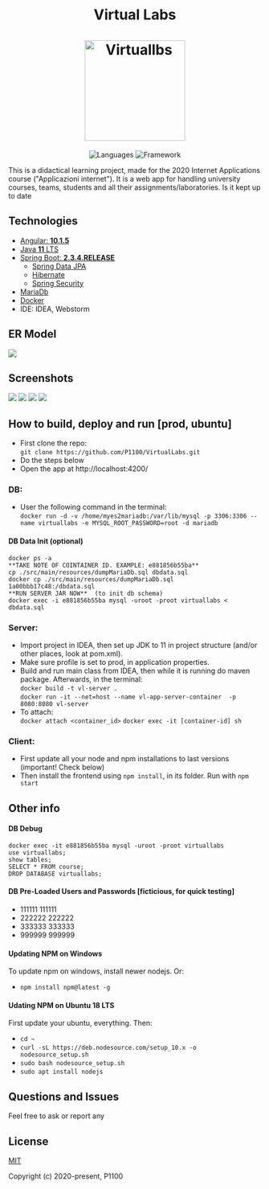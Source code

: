 <h1 align="center">Virtual Labs    <br/>
    <br/>
    <img alt="Virtuallbs" src="https://encrypted-tbn0.gstatic.com/images?q=tbn%3AANd9GcRMtrxkSwGoK3DuGR-aXg5dilh_TA1_LCYEpw&usqp=CAU" height="200px" />

</h1>
<p align="center">
 <img alt="Languages" src="https://img.shields.io/badge/Languages-Java | Typescript | HTML,CSS,JS-orange"/>
 <img alt="Framework" src="https://img.shields.io/badge/Framework-Spring | Angular-green"/>
</p>

This is a didactical learning project, made for the 2020 Internet Applications course ("Applicazioni internet"). It is a web app for handling university courses, teams, students and all their assignments/laboratories. Is it kept up to date

## Technologies
- [Angular: **10.1.5**](https://github.com/angular/angular)
- [Java **11** LTS](https://docs.oracle.com/en/java/javase/11/index.html)
- [Spring Boot: **2.3.4.RELEASE**](https://github.com/spring-projects/spring-boot/releases/tag/v2.3.3.RELEASE)
  -  [Spring Data JPA](http://projects.spring.io/spring-data-jpa/)
    -    [Hibernate](http://docs.spring.io/spring/docs/current/spring-framework-reference/html/orm.html#orm-hibernate)
  -  [Spring Security](http://projects.spring.io/spring-security/)
- [MariaDb](https://github.com/MariaDB/server)
- [Docker](https://docs.docker.com/install/)
- IDE: IDEA, Webstorm

## ER Model
![](https://i.ibb.co/g4CgcfQ/ERModel.jpg)

## Screenshots
![](https://i.ibb.co/5jZNyXX/Image-131.jpg)
![](https://i.ibb.co/zx12tjV/Image-133.jpg)
![](https://i.ibb.co/BqVyfjR/Image-129.jpg)
![](https://i.ibb.co/9wnGKNv/Image-130.jpg)
## How to build, deploy and run [prod, ubuntu]
- First clone the repo:  
`git clone https://github.com/P1100/VirtualLabs.git` 
- Do the steps below
- Open the app at http://localhost:4200/

### DB:
-  User the following command in the terminal:   
 `docker run -d -v /home/myes2mariadb:/var/lib/mysql -p 3306:3306 --name virtuallabs -e MYSQL_ROOT_PASSWORD=root -d mariadb`
#### DB Data Init (optional)
```
docker ps -a
**TAKE NOTE OF COINTAINER ID. EXAMPLE: e881856b55ba**  
cp ./src/main/resources/dumpMariaDb.sql dbdata.sql
docker cp ./src/main/resources/dumpMariaDb.sql 1a00bbb17c48:/dbdata.sql
**RUN SERVER JAR NOW**  (to init db schema)  
docker exec -i e881856b55ba mysql -uroot -proot virtuallabs < dbdata.sql
```  
### Server: 
- Import project in IDEA, then set up JDK to 11 in project structure (and/or other places, look at pom.xml).
- Make sure profile is set to prod, in application properties.
- Build and run main class from IDEA, then while it is running do maven package. Afterwards, in the terminal:   
`docker build -t vl-server .`  
`docker run -it --net=host --name vl-app-server-container  -p 8080:8080 vl-server`   
- To attach:  
`docker attach <container_id>`
`docker exec -it [container-id] sh`  
### Client:
- First update all your node and npm installations to last versions (important! Check below)
- Then install the frontend using `npm install`, in its folder. Run with `npm start`

## Other info
#### DB Debug
```
docker exec -it e881856b55ba mysql -uroot -proot virtuallabs
use virtuallabs;
show tables;
SELECT * FROM course;
DROP DATABASE virtuallabs;
```
#### DB Pre-Loaded Users and Passwords [ficticious, for quick testing]
- 111111 111111
- 222222 222222
- 333333 333333
- 999999 999999
#### Updating NPM on Windows
To update npm on windows, install newer nodejs. Or:  
- `npm install npm@latest -g` 
#### Udating NPM on Ubuntu 18 LTS
First update your ubuntu, everything. Then:  
- `cd ~` 
- `curl -sL https://deb.nodesource.com/setup_10.x -o nodesource_setup.sh` 
- `sudo bash nodesource_setup.sh` 
- `sudo apt install nodejs` 

## Questions and Issues
Feel free to ask or report any

## License

[MIT](http://opensource.org/licenses/MIT)

Copyright (c) 2020-present, P1100
